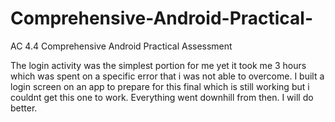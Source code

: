 # Comprehensive-Android-Practical-
AC 4.4 Comprehensive Android Practical Assessment

The login activity was the simplest portion for me yet it took me 3 hours which was spent on a specific error that i was not able to overcome. I built a login screen on an app to prepare for this final which is still working but i couldnt get this one to work. Everything went downhill from then. I will do better.
